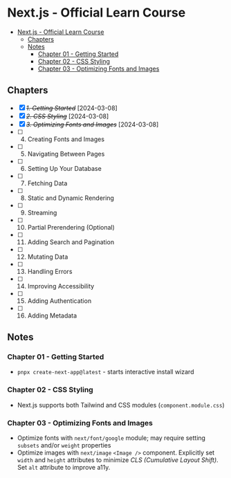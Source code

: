 # Next.js - Official Learn Course

- [Next.js - Official Learn Course](#nextjs---official-learn-course)
  - [Chapters](#chapters)
  - [Notes](#notes)
    - [Chapter 01 - Getting Started](#chapter-01---getting-started)
    - [Chapter 02 - CSS Styling](#chapter-02---css-styling)
    - [Chapter 03 - Optimizing Fonts and Images](#chapter-03---optimizing-fonts-and-images)

## Chapters

- [x] ~~_1. Getting Started_~~ [2024-03-08]
- [x] ~~_2. CSS Styling_~~ [2024-03-08]
- [x] ~~_3. Optimizing Fonts and Images_~~ [2024-03-08]
- [ ] 4.  Creating Fonts and Images
- [ ] 5.  Navigating Between Pages
- [ ] 6.  Setting Up Your Database
- [ ] 7.  Fetching Data
- [ ] 8.  Static and Dynamic Rendering
- [ ] 9.  Streaming
- [ ] 10. Partial Prerendering (Optional)
- [ ] 11. Adding Search and Pagination
- [ ] 12. Mutating Data
- [ ] 13. Handling Errors
- [ ] 14. Improving Accessibility
- [ ] 15. Adding Authentication
- [ ] 16. Adding Metadata

## Notes

### Chapter 01 - Getting Started

- `pnpx create-next-app@latest` - starts interactive install wizard

### Chapter 02 - CSS Styling

- Next.js supports both Tailwind and CSS modules (`component.module.css`)

### Chapter 03 - Optimizing Fonts and Images

- Optimize fonts with `next/font/google` module; may require setting `subsets` and/or `weight` properties
- Optimize images with `next/image` `<Image />` component. Explicitly set `width` and `height` attributes to minimize _CLS (Cumulative Layout Shift)_. Set `alt` attribute to improve a11y.
